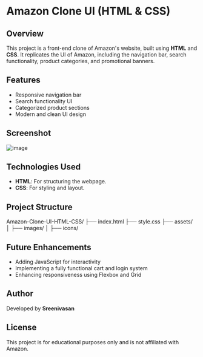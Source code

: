 # Amazon Clone UI (HTML & CSS)
## Overview
This project is a front-end clone of Amazon's website, built using **HTML** and **CSS**. It replicates the UI of Amazon, including the navigation bar, search functionality, product categories, and promotional banners.
## Features
- Responsive navigation bar
- Search functionality UI
- Categorized product sections
- Modern and clean UI design
## Screenshot
![image](https://github.com/user-attachments/assets/0f66af02-610f-44c9-97f0-6814375f5662)
## Technologies Used
- **HTML**: For structuring the webpage.
- **CSS**: For styling and layout.
## Project Structure
Amazon-Clone-UI-HTML-CSS/
├── index.html
├── style.css
├── assets/
│   ├── images/
│   ├── icons/
## Future Enhancements
- Adding JavaScript for interactivity
- Implementing a fully functional cart and login system
- Enhancing responsiveness using Flexbox and Grid
## Author
Developed by **Sreenivasan**
## License
This project is for educational purposes only and is not affiliated with Amazon.



